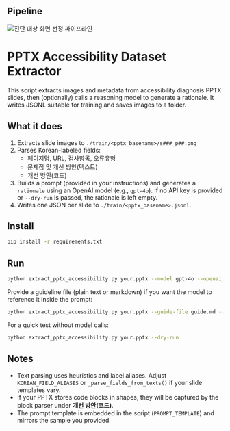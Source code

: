## Pipeline

![진단 대상 화면 선정 파이프라인](./assets/diagScope.png)

# PPTX Accessibility Dataset Extractor

This script extracts images and metadata from accessibility diagnosis PPTX slides,
then (optionally) calls a reasoning model to generate a rationale. It writes
JSONL suitable for training and saves images to a folder.

## What it does
1. Extracts slide images to `./train/<pptx_basename>/s###_p##.png`
2. Parses Korean-labeled fields:
   - 페이지명, URL, 검사항목, 오류유형
   - 문제점 및 개선 방안(텍스트)
   - 개선 방안(코드)
3. Builds a prompt (provided in your instructions) and generates a `rationale`
   using an OpenAI model (e.g., `gpt-4o`). If no API key is provided or `--dry-run`
   is passed, the rationale is left empty.
4. Writes one JSON per slide to `./train/<pptx_basename>.jsonl`.

## Install
```bash
pip install -r requirements.txt
```

## Run
```bash
python extract_pptx_accessibility.py your.pptx --model gpt-4o --openai_api_key $OPENAI_API_KEY
```

Provide a guideline file (plain text or markdown) if you want the model to
reference it inside the prompt:
```bash
python extract_pptx_accessibility.py your.pptx --guide-file guide.md --openai_api_key $OPENAI_API_KEY
```

For a quick test without model calls:
```bash
python extract_pptx_accessibility.py your.pptx --dry-run
```

## Notes
- Text parsing uses heuristics and label aliases. Adjust `KOREAN_FIELD_ALIASES`
  or `_parse_fields_from_texts()` if your slide templates vary.
- If your PPTX stores code blocks in shapes, they will be captured by the block
  parser under **개선 방안(코드)**.
- The prompt template is embedded in the script (`PROMPT_TEMPLATE`) and mirrors
  the sample you provided.